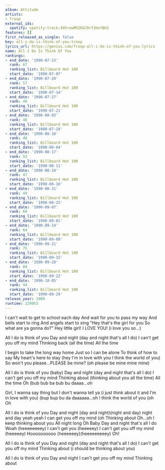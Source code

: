 ```yaml
---
album: Attitude
artists:
- Troop
external_ids:
  spotify: spotify:track:4XhrowM5IKGCRrY2HzYBH3
features: []
first_released_as_single: false
key: all-i-do-is-think-of-you-troop
lyrics_url: https://genius.com/Troop-all-i-do-is-think-of-you-lyrics
name: All I Do Is Think Of You
rankings:
- end_date: '1990-07-13'
  rank: 67
  ranking_list: Billboard Hot 100
  start_date: '1990-07-07'
- end_date: '1990-07-20'
  rank: 57
  ranking_list: Billboard Hot 100
  start_date: '1990-07-14'
- end_date: '1990-07-27'
  rank: 48
  ranking_list: Billboard Hot 100
  start_date: '1990-07-21'
- end_date: '1990-08-03'
  rank: 48
  ranking_list: Billboard Hot 100
  start_date: '1990-07-28'
- end_date: '1990-08-10'
  rank: 48
  ranking_list: Billboard Hot 100
  start_date: '1990-08-04'
- end_date: '1990-08-17'
  rank: 52
  ranking_list: Billboard Hot 100
  start_date: '1990-08-11'
- end_date: '1990-08-24'
  rank: 47
  ranking_list: Billboard Hot 100
  start_date: '1990-08-18'
- end_date: '1990-08-31'
  rank: 49
  ranking_list: Billboard Hot 100
  start_date: '1990-08-25'
- end_date: '1990-09-07'
  rank: 60
  ranking_list: Billboard Hot 100
  start_date: '1990-09-01'
- end_date: '1990-09-14'
  rank: 64
  ranking_list: Billboard Hot 100
  start_date: '1990-09-08'
- end_date: '1990-09-21'
  rank: 75
  ranking_list: Billboard Hot 100
  start_date: '1990-09-15'
- end_date: '1990-09-28'
  rank: 84
  ranking_list: Billboard Hot 100
  start_date: '1990-09-22'
- end_date: '1990-10-05'
  rank: 94
  ranking_list: Billboard Hot 100
  start_date: '1990-09-29'
release_year: 1989
runtime: 229053
---
```

I can't wait to get to school each day
And wait for you to pass my way
And bells start to ring
And angels start to sing
"Hey that's the girl for you
So what are ya gonna do?"
Hey little girl!
I LOVE YOU! (i love you so...)


All I do is think of you
Day and night (day and night that's all I do)
I can't get you off my mind
Thinking back (all the time)
All the time


I begin to take the long way home
Just so I can be alone
To think of how to say
My heart's here to stay
(hey I'm in love with you
I think the world of you)
So won't you please...PLEASE be mine?
(oh please be mine mine mine)


All I do is think of you (baby)
Day and night (day and night that's all I do)
I can't get you off my mind
Thinking about (thinking about you all the time)
All the time
Oh (bub bub ba bub bu daaaa...oh

Girl, I wanna say thing but I don't wanna tell ya
(i just think about it and I'm in love with you)
(bup bup bu da daaaaaa...oh
I think the world of you (oh
Oh


All I do is think of you
Day and night (day and night)(night and day) night and day yeah yeah
I can get you off my mind (oh
Thinking about
Oh...oh
I keep thinking about you
All night long
Oh
Baby
Day and night that's all I do
Woah (heeeeeeeey)
I can't get you (heeeeey)
I can't get you off my mind (heeeeey)
Hoooooooooo (heeeeeey)(heeeeeeeeey)
Oh!


All I do is think of you
Day and night (day and night that's all I do)
I can't get you off my mind
Thinking about (i should be thinking about you)

All I do is think of you
Day and night
I can't get you off my mind
Thinking about
